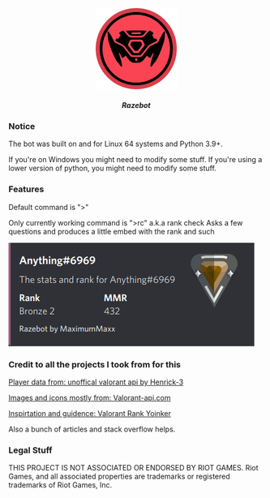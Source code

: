 <p align="center">
    <a href="https://github.com/MaximumMaxxx/Razebot/blob/main/assets/Valobot%20logo%20raze%20thicckened.png?raw=true">
        <img src="assets/Valobot logo raze thicckened.png" alt="Logo" width="160" height="160">
    </a>
<h5 align="center"> Razebot</h5>
</p>

<h3>Notice</h3>
The bot was built on and for Linux 64 systems and Python 3.9+.

If you're on Windows you might need to modify some stuff.
If you're using a lower version of python, you might need to modify some stuff.

<h3>Features</h3>
Default command is ">"

Only currently working command is ">rc" a.k.a rank check
Asks a few questions and produces a little embed with the rank and such

![Screenshot](https://github.com/MaximumMaxxx/Razebot/blob/main/assets/razebot%20sample%20output.png?raw=true)


<h3>Credit to all the projects I took from for this</h3>

[Player data from: unoffical valorant api by Henrick-3](https://github.com/Henrik-3/unofficial-valorant-api)

[Images and icons mostly from: Valorant-api.com](https://dash.valorant-api.com)

[Inspirtation and guidence: Valorant Rank Yoinker](https://github.com/isaacKenyon/VALORANT-rank-yoinker)

Also a bunch of articles and stack overflow helps.

<h3>Legal Stuff</h3>

THIS PROJECT IS NOT ASSOCIATED OR ENDORSED BY RIOT GAMES. Riot Games, and all associated properties are trademarks or registered trademarks of Riot Games, Inc.
